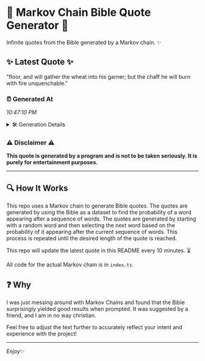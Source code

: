 # 📖 Markov Chain Bible Quote Generator 📖

Infinite quotes from the Bible generated by a Markov chain. ✨

## ✨ Latest Quote ✨
"floor, and will gather the wheat into his garner; but the chaff he will burn with fire unquenchable."

### ⏰ Generated At
*10:47:10 PM*

<details>
    <summary>🛠️ Generation Details</summary>
    <p>
        <strong>🌱 Seed:</strong> floor,<br>
        <strong>🔄 Iterations:</strong> 17<br>
        <strong>📜 Context History:</strong><br>[ floor, ]: and<br>[ floor,, and ]: will<br>[ floor,, and, will ]: gather<br>[ floor,, and, will, gather ]: the<br>[ floor,, and, will, gather, the ]: wheat<br>[ floor,, and, will, gather, the, wheat ]: into<br>[ and, will, gather, the, wheat, into ]: his<br>[ will, gather, the, wheat, into, his ]: garner;<br>[ gather, the, wheat, into, his, garner; ]: but<br>[ the, wheat, into, his, garner;, but ]: the<br>[ wheat, into, his, garner;, but, the ]: chaff<br>[ into, his, garner;, but, the, chaff ]: he<br>[ his, garner;, but, the, chaff, he ]: will<br>[ garner;, but, the, chaff, he, will ]: burn<br>[ but, the, chaff, he, will, burn ]: with<br>[ the, chaff, he, will, burn, with ]: fire<br>[ chaff, he, will, burn, with, fire ]: unquenchable.<br>
    </p>
</details>

### ⚠️ Disclaimer ⚠️
**This quote is generated by a program and is not to be taken seriously. It is purely for entertainment purposes.**

---

## 🔍 How It Works

This repo uses a Markov chain to generate Bible quotes. The quotes are generated by using the Bible as a dataset to find the probability of a word appearing after a sequence of words. The quotes are generated by starting with a random word and then selecting the next word based on the probability of it appearing after the current sequence of words. This process is repeated until the desired length of the quote is reached.

This repo will update the latest quote in this README every 10 minutes. ⏳

All code for the actual Markov chain is in `index.ts`.

## ❓ Why

I was just messing around with Markov Chains and found that the Bible surprisingly yielded good results when prompted. 
It was suggested by a friend, and I am in no way christian.

Feel free to adjust the text further to accurately reflect your intent and experience with the project!

---

*Enjoy*✨
